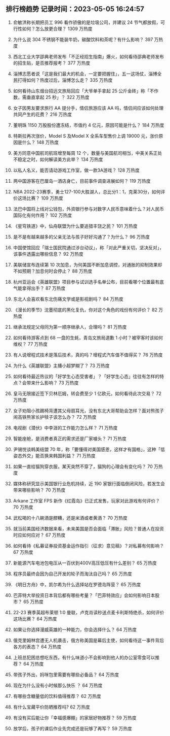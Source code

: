 
## 排行榜趋势 记录时间：2023-05-05 16:24:57
  
  1. 俞敏洪称长期把员工 996 看作骄傲的是垃圾公司，并建议 24 节气都放假，可行性如何？怎么放更合理？ 1309 万热度
    
  2. 为什么说 304 不锈钢不能装牛奶，碳酸饮料和茶呢？有什么影响？ 397 万热度
    
  3. 西北工业大学邵典老师发布「不正经招生指南」爆火，如何看待邵典老师发布的招生贴，是否推荐报考？ 377 万热度
    
  4. 淄博志愿者说「这是我们最大的机会，一定要把握住」，五一这场仗，淄博全民打得如何？热度过后，淄博怎么走？ 335 万热度
    
  5. 如何看待山东烟台招远文旅局回应「大爷单手拿起 25 公斤金砖」称「不作数，需垂直拿起 25 秒」？ 322 万热度
    
  6. 女子因男友要求旅行 AA 提分手，情侣旅游应该 AA 吗，情侣间应该如何处理共同产生的花费？ 216 万热度
    
  7. 董明珠 1150 万股股份遭冻结，市值约 4 亿元，原因可能是什么？ 184 万热度
    
  8. 特斯拉再次涨价，Model S 及Model X 全系车型售价上调 19000 元，涨价原因是什么？ 148 万热度
    
  9. 美方同意中国航司航班增至每周 12 个，数量与美国航司相当，中美关系正处不稳定之时，如何解读美方此举？ 134 万热度
    
  10. 以私人名义，能否请动游戏工作室，做一款3A游戏？ 128 万热度
    
  11. 两中国游客在巴厘岛一酒店身亡，目前事件调查进展如何？ 119 万热度
    
  12. NBA 2022-23赛季，勇士127-100大胜湖人，总比分1：1，克莱30分，如何评价这场比赛？ 109 万热度
    
  13. 法巴中国将上线对公钱包，外资银行参与对数字人民币意味着什么？对人民币国际化有何作用？ 102 万热度
    
  14. 《星穹铁道》中，仙舟联盟为什么要追猎丰饶之民？ 101 万热度
    
  15. 是不是有越来越多的父亲无法与孩子好好沟通了？为什么？ 96 万热度
    
  16. 中国使馆回应「瑞士国民院通过涉台动议」，称「对此严重关切，坚决反对」，该事件透露出哪些信息？ 92 万热度
    
  17. 美联储宣布连续第 10 次加息，为何美国不断加息调控，对通胀的抑制效果却不如预期？加息何时会停止？ 88 万热度
    
  18. 杭州亚运会《英雄联盟》项目参与试训选手名单公布，目前看哪个位置最有底气能拿得出手？ 87 万热度
    
  19. 东北人会喜欢看东北伤痛文学或是影视剧吗？ 84 万热度
    
  20. 《漫长的季节》沈墨彻底的黑化复仇，你对这个角色的戏份有何评价？ 82 万热度
    
  21. 继承法规定父母同为第一顺序继承人，合理吗？ 81 万热度
    
  22. 如何看待游客点到 68 一盘的生蚝，青岛文旅局道歉 1 小时？被宰客时该如何维权？ 77 万热度
    
  23. 有人说增程式技术是落后技术，真的吗？增程式汽车值不值得买？ 76 万热度
    
  24. 为什么《英雄联盟》主播小超梦糊了？ 73 万热度
    
  25. 如何看待最近热议的「好学生心态受害者」？「好学生心态」往往有怎样的特点？会带来什么影响？ 73 万热度
    
  26. 皇马无限接近签下贝林厄姆，转会费至少 1 亿欧元，如何看待此次交易？ 72 万热度
    
  27. 女子劝阻小孩踢椅背遭其父母扇耳光，没有东北大哥帮助会怎样？面对熊孩子闹高铁熊家长护犊子该怎么办？ 72 万热度
    
  28. 电视剧《潜伏》中李涯的工作能力怎么样？ 71 万热度
    
  29. 智能座舱，是消费者真正的需求还是厂家噱头？ 71 万热度
    
  30. 尹锡悦谈韩美结盟 70 年，称「要懂得对美国感恩，这样才有国格」，这种「低姿态外交」能否换来韩国利益？ 71 万热度
    
  31. 如果一直给猫狗穿衣服，某天突然不穿了，猫狗的心理会有变化吗？ 70 万热度
    
  32. 媒体称研究显示美国银行业危机持续，近 190 家银行面临倒闭风险，若发生会带来哪些影响？ 70 万热度
    
  33. Arkane 工作室 FPS 新作《红霞岛》已正式发售，玩家对此游戏有何评价？ 70 万热度
    
  34. 武松喝的十八碗酒是醪糟，还是米酒或者黄酒？ 70 万热度
    
  35. 就当前美国经济数据来看，未来美国是否会面临「滞胀」风险？普通人在投资时应如何应对？ 67 万热度
    
  36. 如何看待《私募证券投资基金运作指引（征求）意见稿》？对私募有何影响？ 67 万热度
    
  37. 新能源汽车电池包电压从一百伏到400V高压低压有什么差别？ 65 万热度
    
  38. 程序员最终会因为自己开发的轮子而淘汰自己吗？ 65 万热度
    
  39. 《明日方舟》中，凯尔希为什么选择站在罗德岛阵营？ 65 万热度
    
  40. 巴菲特大举投资日本背后都有哪些考量？「巴菲特效应」会如何影响日本股市？ 65 万热度
    
  41. 22-23 赛季英超布莱顿 1:0 曼联，卢克肖读秒送点麦卡利斯特绝杀，如何评价这场比赛？ 64 万热度
    
  42. 如果让你选择漫威英雄的一种能力，你会选择什么？ 64 万热度
    
  43. 俄克里姆林宫遭无人机袭击，俄方称美国是幕后主使，如何看待这一事件背后各方的表态？ 64 万热度
    
  44. 上班总犯困总想吃东西，有什么味道小不会影响到他人的办公室零食可以推荐？ 64 万热度
    
  45. 带孩子外出，妈咪包里需要有哪些必备品？ 64 万热度
    
  46. 现在为什么没有小时候那么快乐 ？ 64 万热度
    
  47. 有哪些含糖量低的饮料值得推荐？ 62 万热度
    
  48. 有什么宝藏平价防晒推荐吗? 62 万热度
    
  49. 有没有买后能让你「幸福感爆棚」的家居好物推荐？ 59 万热度
    
  50. 放学后，孩子的课后作业先完成还是玩够了再写？ 59 万热度
    